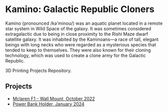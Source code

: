 # Kamino: Galactic Republic Cloners 

Kamino (pronounced /kə'minoʊ/) was an aquatic planet located in a remote star system in Wild Space of the galaxy. It was sometimes considered extragalactic due to being in close proximity to the Rishi Maze dwarf satellite galaxy. It was inhabited by the Kaminoans—a race of tall, elegant beings with long necks who were regarded as a mysterious species that tended to keep to themselves. They were also known for their cloning technology, which was used to create a clone army for the Galactic Republic.

3D Printing Projects Repository.

## Projects
- [Mclaren F1 - Wall Mount, October 2022](mclaren_f1)
- [Power Bank Holder, January 2024](battery_holder)
